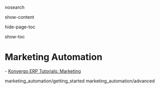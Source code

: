 nosearch  

show-content  

hide-page-toc  

show-toc  

# Marketing Automation

<div class="seealso">

\- [Konvergo ERP Tutorials: Marketing](https://www.odoo.com/slides/marketing-27)

</div>

<div class="toctree" titlesonly="">

marketing_automation/getting_started marketing_automation/advanced

</div>
